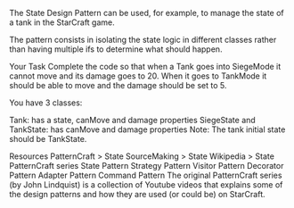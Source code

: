 The State Design Pattern can be used, for example, to manage the state of a tank in the StarCraft game.

The pattern consists in isolating the state logic in different classes rather than having multiple ifs to determine what should happen.

Your Task
Complete the code so that when a Tank goes into SiegeMode it cannot move and its damage goes to 20. When it goes to TankMode it should be able to move and the damage should be set to 5.

You have 3 classes:

Tank: has a state, canMove and damage properties
SiegeState and TankState: has canMove and damage properties
Note: The tank initial state should be TankState.

Resources
PatternCraft > State
SourceMaking > State
Wikipedia > State
PatternCraft series
State Pattern
Strategy Pattern
Visitor Pattern
Decorator Pattern
Adapter Pattern
Command Pattern
The original PatternCraft series (by John Lindquist) is a collection of Youtube videos that explains some of the design patterns and how they are used (or could be) on StarCraft.